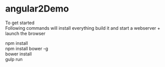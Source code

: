 # angular2Demo
To get started  
Following commands will install everything build it and start a webserver + launch the browser  

npm install  
npm install bower -g   
bower install  
gulp run   
